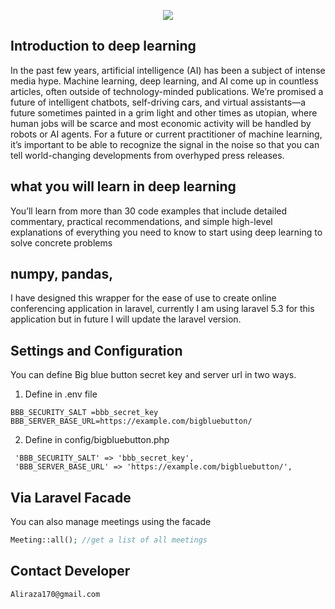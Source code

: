 <p align="center"><img src="https://www.iwextech.com/wp-content/uploads/elementor/thumbs/logo-opoihsv8rted7y8urcq736haofkpw1qfe1ios2iezs.png"></p>



## Introduction to deep learning

In the past few years, artificial intelligence (AI) has been a subject of intense media
hype. Machine learning, deep learning, and AI come up in countless articles, often
outside of technology-minded publications. We’re promised a future of intelligent
chatbots, self-driving cars, and virtual assistants—a future sometimes painted in a
grim light and other times as utopian, where human jobs will be scarce and most
economic activity will be handled by robots or AI agents. For a future or current
practitioner of machine learning, it’s important to be able to recognize the signal
in the noise so that you can tell world-changing developments from overhyped
press releases.

## what you will learn in deep learning
You’ll learn from more than 30 code examples that include detailed commentary,
practical recommendations, and simple high-level explanations of everything you
need to know to start using deep learning to solve concrete problems

## numpy, pandas,  

I have designed this wrapper for the ease of use to create online conferencing application in laravel, currently I am using laravel 5.3 for this application but in future I will update the laravel version. 

## Settings and Configuration

You can define Big blue button secret key and server url in two ways. 
1. Define in .env file

 ```BBB_SECURITY_SALT =bbb_secret_key```  
 ```BBB_SERVER_BASE_URL=https://example.com/bigbluebutton/``` 
 
 2. Define in config/bigbluebutton.php
 
```
 'BBB_SECURITY_SALT' => 'bbb_secret_key',
 'BBB_SERVER_BASE_URL' => 'https://example.com/bigbluebutton/',
```

## Via Laravel Facade
You can also manage meetings using the facade
```php
Meeting::all(); //get a list of all meetings
```

## Contact Developer

```Aliraza170@gmail.com```

